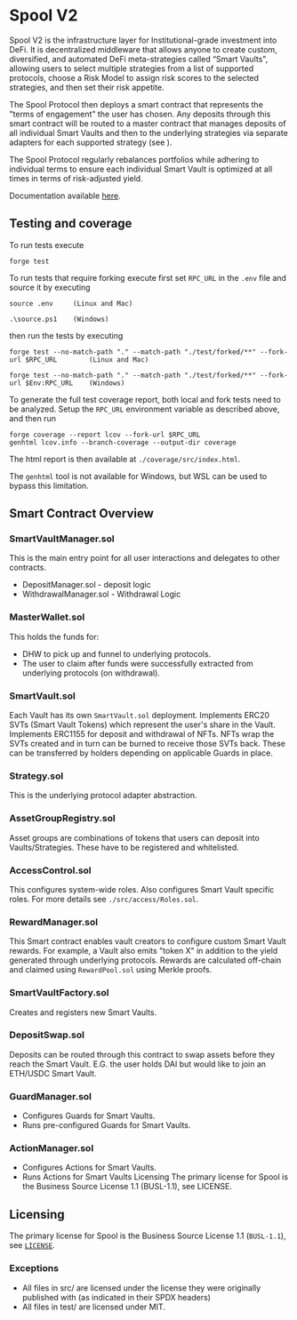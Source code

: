 # Spool V2

Spool V2 is the infrastructure layer for Institutional-grade investment into DeFi.
It is decentralized middleware that allows anyone to create custom, diversified, and automated DeFi meta-strategies called “Smart Vaults", allowing users to select multiple strategies from a list of supported protocols, choose a Risk Model to assign risk scores to the selected strategies, and then set their risk appetite.

The Spool Protocol then deploys a smart contract that represents the "terms of engagement" the user has chosen. Any deposits through this smart contract will be routed to a master contract that manages deposits of all individual Smart Vaults and then to the underlying strategies via separate adapters for each supported strategy (see ).

The Spool Protocol regularly rebalances portfolios while adhering to individual terms to ensure each individual Smart Vault is optimized at all times in terms of risk-adjusted yield.

Documentation available [here](https://archit3ct.gitbook.io/spool-v2-technical-documentation/).

## Testing and coverage

To run tests execute

```
forge test
```

To run tests that require forking execute first set `RPC_URL` in the `.env` file and source it by executing

```
source .env     (Linux and Mac)

.\source.ps1    (Windows)
```

then run the tests by executing

```
forge test --no-match-path "." --match-path "./test/forked/**" --fork-url $RPC_URL        (Linux and Mac)

forge test --no-match-path "." --match-path "./test/forked/**" --fork-url $Env:RPC_URL    (Windows)
```

To generate the full test coverage report, both local and fork tests need to be analyzed. Setup the `RPC_URL` environment variable as described above, and then run

```
forge coverage --report lcov --fork-url $RPC_URL
genhtml lcov.info --branch-coverage --output-dir coverage
```

The html report is then available at `./coverage/src/index.html`.

The `genhtml` tool is not available for Windows, but WSL can be used to bypass this limitation.

## Smart Contract Overview

### SmartVaultManager.sol

This is the main entry point for all user interactions and delegates to other contracts.

- DepositManager.sol - deposit logic
- WithdrawalManager.sol - Withdrawal Logic

### MasterWallet.sol

This holds the funds for:

- DHW to pick up and funnel to underlying protocols.
- The user to claim after funds were successfully extracted from underlying protocols (on withdrawal).

### SmartVault.sol

Each Vault has its own `SmartVault.sol` deployment.
Implements ERC20 SVTs (Smart Vault Tokens) which represent the user's share in the Vault.
Implements ERC1155 for deposit and withdrawal of NFTs.
NFTs wrap the SVTs created and in turn can be burned to receive those SVTs back.
These can be transferred by holders depending on applicable Guards in place.

### Strategy.sol

This is the underlying protocol adapter abstraction.

### AssetGroupRegistry.sol

Asset groups are combinations of tokens that users can deposit into Vaults/Strategies.
These have to be registered and whitelisted.

### AccessControl.sol

This configures system-wide roles.
Also configures Smart Vault specific roles.
For more details see `./src/access/Roles.sol`.

### RewardManager.sol

This  Smart contract enables vault creators to configure custom Smart Vault rewards.
For example, a Vault also emits "token X" in addition to the yield generated through underlying protocols.
Rewards are calculated off-chain and claimed using `RewardPool.sol` using Merkle proofs.

### SmartVaultFactory.sol

Creates and registers new Smart Vaults.

### DepositSwap.sol

Deposits can be routed through this contract to swap assets before they reach the Smart Vault.
E.G. the user holds DAI but would like to join an ETH/USDC Smart Vault.

### GuardManager.sol

- Configures Guards for Smart Vaults.
- Runs pre-configured Guards for Smart Vaults.

### ActionManager.sol

- Configures Actions for Smart Vaults.
- Runs Actions for Smart Vaults
  Licensing
  The primary license for Spool is the Business Source License 1.1 (BUSL-1.1), see LICENSE.

## Licensing

The primary license for Spool is the Business Source License 1.1 (`BUSL-1.1`), see [`LICENSE`](./LICENSE).

### Exceptions

- All files in src/ are licensed under the license they were originally published with (as indicated in their SPDX headers)
- All files in test/ are licensed under MIT.
